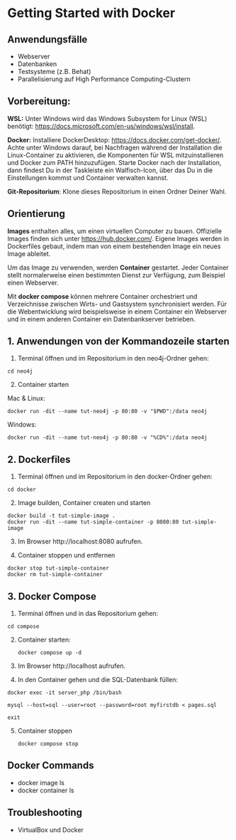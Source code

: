 # Getting Started with Docker

## Anwendungsfälle
- Webserver
- Datenbanken
- Testsysteme (z.B. Behat)
- Parallelisierung auf High Performance Computing-Clustern

## Vorbereitung:

**WSL:** Unter Windows wird das Windows Subsystem for Linux (WSL) benötigt: https://docs.microsoft.com/en-us/windows/wsl/install. 

**Docker:** Installiere DockerDesktop: https://docs.docker.com/get-docker/. Achte unter Windows darauf, bei Nachfragen während der Installation die Linux-Container zu aktivieren, die Komponenten für WSL mitzuinstallieren und Docker zum PATH hinzuzufügen. Starte Docker nach der Installation, dann findest Du in der Taskleiste ein Walfisch-Icon, über das Du in die Einstellungen kommst und Container verwalten kannst.

**Git-Repositorium**: Klone dieses Repositorium in einen Ordner Deiner Wahl.

## Orientierung

**Images** enthalten alles, um einen virtuellen Computer zu bauen. Offizielle Images finden sich unter https://hub.docker.com/. Eigene Images werden in Dockerfiles gebaut, indem man von einem bestehenden Image ein neues Image ableitet. 

Um das Image zu verwenden, werden **Container** gestartet. Jeder Container stellt normalerweise einen bestimmten Dienst zur Verfügung, zum Beispiel einen Webserver.

Mit **docker compose** können mehrere Container orchestriert und Verzeichnisse zwischen Wirts- und Gastsystem synchronisiert werden. Für die Webentwicklung wird beispielsweise in einem Container ein Webserver und in einem anderen Container ein Datenbankserver betrieben.

## 1. Anwendungen von der Kommandozeile starten

1. Terminal öffnen und im Repositorium in den neo4j-Ordner gehen:
  ```
  cd neo4j
  ```
2. Container starten

Mac & Linux:
```
docker run -dit --name tut-neo4j -p 80:80 -v "$PWD":/data neo4j
```

Windows:
```
docker run -dit --name tut-neo4j -p 80:80 -v "%CD%":/data neo4j
```

## 2. Dockerfiles

1. Terminal öffnen und im Repositorium in den docker-Ordner gehen:
  ```
  cd docker
  ```

2. Image builden, Container createn und starten

  ```
  docker build -t tut-simple-image .
  docker run -dit --name tut-simple-container -p 8080:80 tut-simple-image
  ```

3. Im Browser http://localhost:8080 aufrufen.  

4. Container stoppen und entfernen
  ```
  docker stop tut-simple-container
  docker rm tut-simple-container
  ```

  

## 3. Docker Compose

1. Terminal öffnen und in das Repositorium gehen:
  ```
  cd compose
  ```
  
2. Container starten:
   ```
   docker compose up -d
   ```

3. Im Browser http://localhost aufrufen.  

4. In den Container gehen und die SQL-Datenbank füllen:
  ```
  docker exec -it server_php /bin/bash
  ```
  ```
  mysql --host=sql --user=root --password=root myfirstdb < pages.sql
  ``` 
  ```
  exit
  ```

5. Container stoppen
   ```
   docker compose stop
   ```
   
## Docker Commands

- docker image ls
- docker container ls
   
## Troubleshooting

- VirtualBox und Docker

